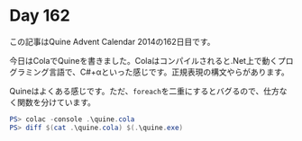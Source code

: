 # Day 162

この記事はQuine Advent Calendar 2014の162日目です。

今日はColaでQuineを書きました。Colaはコンパイルされると.Net上で動くプログラミング言語で、C#+αといった感じです。正規表現の構文やらがあります。

Quineはよくある感じです。ただ、`foreach`を二重にするとバグるので、仕方なく関数を分けています。

```powershell
PS> colac -console .\quine.cola
PS> diff $(cat .\quine.cola) $(.\quine.exe)
```
